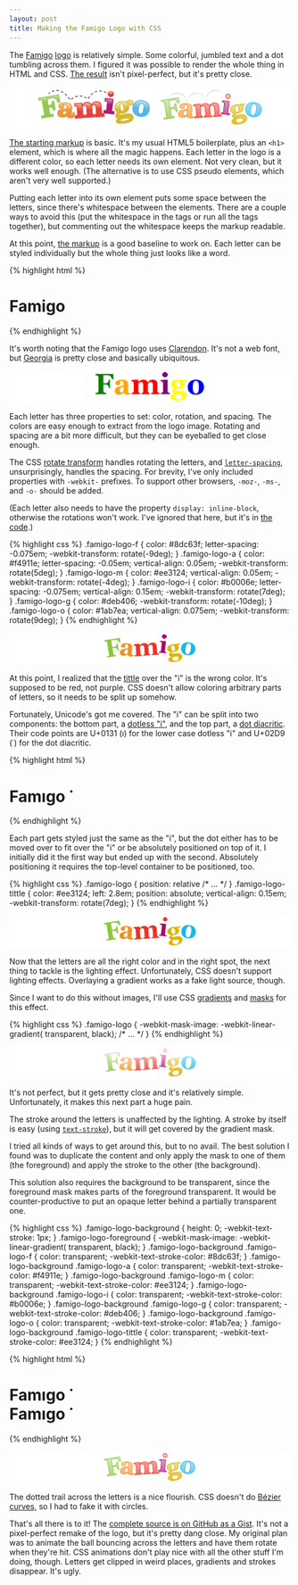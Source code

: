 ```yaml
---
layout: post
title: Making the Famigo Logo with CSS
---
```


The [Famigo][1] [logo][2] is relatively simple. Some colorful, jumbled
text and a dot tumbling across them. I figured it was possible to render
the whole thing in HTML and CSS. [The result][3] isn't pixel-perfect,
but it's pretty close.

![Comparison between logo and CSS rendition][4]

[The starting markup][5] is basic. It's my usual HTML5 boilerplate,
plus an `<h1>` element, which is where all the magic happens. Each
letter in the logo is a different color, so each letter needs its own
element. Not very clean, but it works well enough. (The alternative is
to use CSS pseudo elements, which aren't very well supported.)

Putting each letter into its own element puts some space between the
letters, since there's whitespace between the elements. There are a couple
ways to avoid this (put the whitespace in the tags or run all the tags
together), but commenting out the whitespace keeps the markup readable.

At this point, [the markup][6] is a good baseline to work on. Each letter
can be styled individually but the whole thing just looks like a word.

{% highlight html %}
<h1 class="famigo-logo">
    <span class="famigo-logo-f">F</span><!--
 --><span class="famigo-logo-a">a</span><!--
 --><span class="famigo-logo-m">m</span><!--
 --><span class="famigo-logo-i">i</span><!--
 --><span class="famigo-logo-g">g</span><!--
 --><span class="famigo-logo-o">o</span>
</h1>
{% endhighlight %}

It's worth noting that the Famigo logo uses [Clarendon][7]. It's not a
web font, but [Georgia][8] is pretty close and basically ubiquitous.

![Rough initial logo style][9]

Each letter has three properties to set: color, rotation, and spacing. The
colors are easy enough to extract from the logo image. Rotating and
spacing are a bit more difficult, but they can be eyeballed to get
close enough.

The CSS [rotate transform][10] handles rotating the letters, and
[`letter-spacing`][11], unsurprisingly, handles the spacing. For brevity,
I've only included properties with `-webkit-` prefixes. To support other
browsers, `-moz-`, `-ms-`, and `-o-` should be added.

(Each letter also needs to have the property `display: inline-block`,
otherwise the rotations won't work. I've ignored that here, but it's in
[the code][12].)

{% highlight css %}
.famigo-logo-f {
    color: #8dc63f;
    letter-spacing: -0.075em;
    -webkit-transform: rotate(-9deg); }
.famigo-logo-a {
    color: #f4911e;
    letter-spacing: -0.05em;
    vertical-align: 0.05em;
    -webkit-transform: rotate(5deg); }
.famigo-logo-m {
    color: #ee3124;
    vertical-align: 0.05em;
    -webkit-transform: rotate(-4deg); }
.famigo-logo-i {
    color: #b0006e;
    letter-spacing: -0.075em;
    vertical-align: 0.15em;
    -webkit-transform: rotate(7deg); }
.famigo-logo-g {
    color: #deb406;
    -webkit-transform: rotate(-10deg); }
.famigo-logo-o {
    color: #1ab7ea;
    vertical-align: 0.075em;
    -webkit-transform: rotate(9deg); }
{% endhighlight %}

![Logo with proper color, rotation, and spacing][13]

At this point, I realized that the [tittle][14] over the "i" is the wrong
color. It's supposed to be red, not purple. CSS doesn't allow coloring
arbitrary parts of letters, so it needs to be split up somehow.

Fortunately, Unicode's got me covered. The "i" can be split into two
components: the bottom part, a [dotless "i"][15], and the top part,
a [dot diacritic][16]. Their code points are U+0131 (&#x131;) for the
lower case dotless "i" and U+02D9 (&#x2d9;) for the dot diacritic.

{% highlight html %}
<h1 class="famigo-logo">
    <span class="famigo-logo-f">F</span><!--
 --><span class="famigo-logo-a">a</span><!--
 --><span class="famigo-logo-m">m</span><!--
 --><span class="famigo-logo-i">&#x131;</span><!--
 --><span class="famigo-logo-g">g</span><!--
 --><span class="famigo-logo-o">o</span>
    <span class="famigo-logo-tittle">&#x307;</span>
</h1>
{% endhighlight %}

Each part gets styled just the same as the "i", but the dot either
has to be moved over to fit over the "i" or be absolutely positioned
on top of it. I initially did it the first way but ended up with the
second. Absolutely positioning it requires the top-level container to
be positioned, too.

{% highlight css %}
.famigo-logo {
    position: relative
    /* ... */ }
.famigo-logo-tittle {
    color: #ee3124;
    left: 2.8em;
    position: absolute;
    vertical-align: 0.15em;
    -webkit-transform: rotate(7deg); }
{% endhighlight %}

![Logo with tittle colored properly][17]

Now that the letters are all the right color and in the right spot, the
next thing to tackle is the lighting effect. Unfortunately, CSS doesn't
support lighting effects. Overlaying a gradient works as a fake light
source, though.

Since I want to do this without images, I'll use CSS [gradients][18]
and [masks][19] for this effect.

{% highlight css %}
.famigo-logo {
    -webkit-mask-image: -webkit-linear-gradient(
        transparent, black);
    /* ... */ }
{% endhighlight %}

![Logo with gradient mask][20]

It's not perfect, but it gets pretty close and it's relatively
simple. Unfortunately, it makes this next part a huge pain.

The stroke around the letters is unaffected by the lighting. A stroke
by itself is easy (using [`text-stroke`][21]), but it will get covered
by the gradient mask.

I tried all kinds of ways to get around this, but to no avail. The
best solution I found was to duplicate the content and only apply the
mask to one of them (the foreground) and apply the stroke to the other
(the background).

This solution also requires the background to be transparent, since
the foreground mask makes parts of the foreground transparent. It would
be counter-productive to put an opaque letter behind a partially
transparent one.

{% highlight css %}
.famigo-logo-background {
    height: 0;
    -webkit-text-stroke: 1px; }
.famigo-logo-foreground {
    -webkit-mask-image: -webkit-linear-gradient(
        transparent, black); }
.famigo-logo-background .famigo-logo-f {
    color: transparent;
    -webkit-text-stroke-color: #8dc63f; }
.famigo-logo-background .famigo-logo-a {
    color: transparent;
    -webkit-text-stroke-color: #f4911e; }
.famigo-logo-background .famigo-logo-m {
    color: transparent;
    -webkit-text-stroke-color: #ee3124; }
.famigo-logo-background .famigo-logo-i {
    color: transparent;
    -webkit-text-stroke-color: #b0006e; }
.famigo-logo-background .famigo-logo-g {
    color: transparent;
    -webkit-text-stroke-color: #deb406; }
.famigo-logo-background .famigo-logo-o {
    color: transparent;
    -webkit-text-stroke-color: #1ab7ea; }
.famigo-logo-background .famigo-logo-tittle {
    color: transparent;
    -webkit-text-stroke-color: #ee3124; }
{% endhighlight %}

{% highlight html %}
<h1 class="famigo-logo">
    <div class="famigo-logo-background">
        <span class="famigo-logo-f">F</span><!--
     --><span class="famigo-logo-a">a</span><!--
     --><span class="famigo-logo-m">m</span><!--
     --><span class="famigo-logo-i">&#x131;</span><!--
     --><span class="famigo-logo-g">g</span><!--
     --><span class="famigo-logo-o">o</span>
        <span class="famigo-logo-tittle">&#x307;</span>
    </div>
    <div class="famigo-logo-foreground">
        <span class="famigo-logo-f">F</span><!--
     --><span class="famigo-logo-a">a</span><!--
     --><span class="famigo-logo-m">m</span><!--
     --><span class="famigo-logo-i">&#x131;</span><!--
     --><span class="famigo-logo-g">g</span><!--
     --><span class="famigo-logo-o">o</span>
        <span class="famigo-logo-tittle">&#x307;</span>
    </div>
</h1>
{% endhighlight %}

![Logo with stroke][22]

The dotted trail across the letters is a nice flourish. CSS doesn't do
[Bézier curves][23], so I had to fake it with circles.

That's all there is to it! The [complete source is on GitHub as a
Gist][24]. It's not a pixel-perfect remake of the logo, but it's pretty
dang close. My original plan was to animate the ball bouncing across the
letters and have them rotate when they're hit. CSS animations don't play
nice with all the other stuff I'm doing, though. Letters get clipped in
weird places, gradients and strokes disappear. It's ugly.

[1]: http://www.famigo.com/
[2]: http://www.famigo.com/static/images/famigo-logo.png
[3]: https://gist.github.com/1644047#file_famigo_logo.png
[4]: /static/images/2012-01-20-famigo-logo-comparison.png
[5]: https://gist.github.com/1644047/75d290bceb5c397e28aaa81b6aa2d678bffde936
[6]: https://gist.github.com/1644047/ce27e0bad757ac8a56a74784a7bf5d7b4763754c
[7]: http://en.wikipedia.org/wiki/Clarendon_(typeface)
[8]: http://en.wikipedia.org/wiki/Georgia_(typeface)
[9]: /static/images/2012-01-20-famigo-logo-1.png
[10]: https://developer.mozilla.org/en/CSS/transform#rotate
[11]: https://developer.mozilla.org/en/CSS/letter-spacing
[12]: https://gist.github.com/1644047/0c4397aca8d7dee8028388ad04c17b4ec13625c3
[13]: /static/images/2012-01-20-famigo-logo-2.png
[14]: http://en.wikipedia.org/wiki/Tittle
[15]: http://en.wikipedia.org/wiki/Dotted_and_dotless_I
[16]: http://en.wikipedia.org/wiki/Dot_(diacritic)
[17]: /static/images/2012-01-20-famigo-logo-3.png
[18]: https://developer.mozilla.org/en/CSS/linear-gradient
[19]: https://developer.mozilla.org/en/CSS/mask
[20]: /static/images/2012-01-20-famigo-logo-4.png
[21]: http://www.webkit.org/blog/85/introducing-text-stroke/
[22]: /static/images/2012-01-20-famigo-logo-5.png
[23]: http://en.wikipedia.org/wiki/B%C3%A9zier_curve
[24]: https://gist.github.com/1644047
